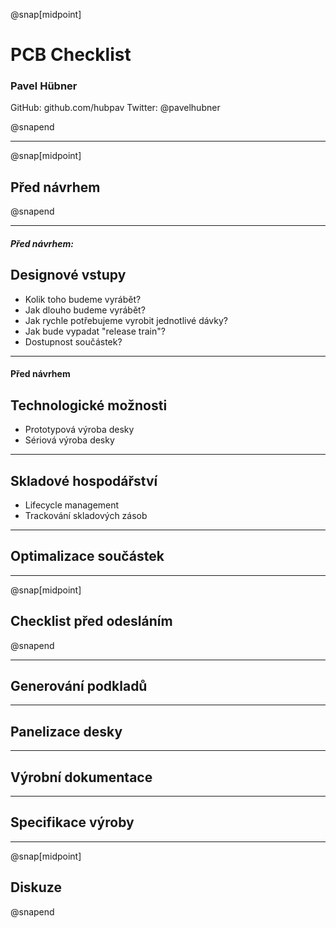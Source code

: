 @snap[midpoint]
# PCB Checklist
### Pavel Hübner


GitHub: github.com/hubpav
Twitter: @pavelhubner

@snapend

---

@snap[midpoint]
## Před návrhem
@snapend

---

##### Před návrhem:

## Designové vstupy

* Kolik toho budeme vyrábět?
* Jak dlouho budeme vyrábět?
* Jak rychle potřebujeme vyrobit jednotlivé dávky?
* Jak bude vypadat "release train"?
* Dostupnost součástek?

---

#### Před návrhem

## Technologické možnosti

* Prototypová výroba desky
* Sériová výroba desky

---

## Skladové hospodářství

* Lifecycle management
* Trackování skladových zásob

---

## Optimalizace součástek

---

@snap[midpoint]
## Checklist před odesláním
@snapend

---

## Generování podkladů

---

## Panelizace desky

---

## Výrobní dokumentace

---

## Specifikace výroby

---

@snap[midpoint]
## Diskuze
@snapend